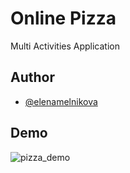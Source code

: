 # Online Pizza

Multi Activities Application


## Author

- [@elenamelnikova](https://github.com/canadianExperience)


## Demo

![pizza_demo](https://user-images.githubusercontent.com/45378000/148409986-b71a634a-698a-4506-98a5-e1ce268dacbb.gif)
